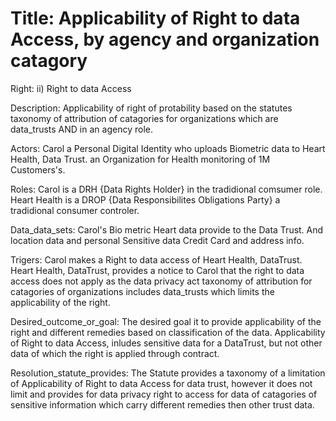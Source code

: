 
# Title: Applicability of Right to data Access, by agency and organization catagory #

Right: ii) Right to data Access

Description: Applicability of right of protability based on the statutes taxonomy of attribution of catagories for organizations which are data_trusts AND
in an agency role.

Actors: Carol a Personal Digital Identity who uploads Biometric data to Heart Health, Data Trust. an Organization for Health monitoring of 1M Customers's.

Roles: Carol is a DRH {Data Rights Holder} in the tradidional comsumer role.  Heart Health is a  DROP {Data Responsibilites Obligations Party} a tradidional
consumer controler. 

Data_data_sets: Carol's Bio metric Heart data provide to the Data Trust. And location data and personal Sensitive data Credit Card and address info. 

Trigers: Carol makes a Right to data access of Heart Health, DataTrust. Heart Health, DataTrust, provides a notice to Carol that the right to data access 
does not apply as the data privacy act taxonomy of attribution for catagories of organizations includes  data_trusts which limits the applicability of the right.

Desired_outcome_or_goal: The desired goal it to provide applicability of the right and different remedies based on classification of the data. 
Applicability of Right to data Access, inludes sensitive data for a DataTrust, but not other data of which the right is applied through contract. 

Resolution_statute_provides: The Statute provides a taxonomy of a limitation of Applicability of Right to data Access for data trust, 
however it does not limit and provides for data privacy right to access for data of catagories of sensitive information which carry 
different remedies then other trust data. 

